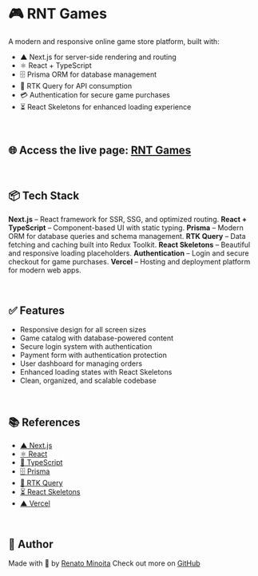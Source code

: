 # 🎮 RNT Games

A modern and responsive online game store platform, built with:

- ▲ Next.js for server-side rendering and routing
- ⚛️ React + TypeScript
- 🗄️ Prisma ORM for database management
- 🧩 RTK Query for API consumption
- 💳 Authentication for secure game purchases
- ⏳ React Skeletons for enhanced loading experience

<br>

## 🌐 Access the live page: [RNT Games](https://rnt-games.vercel.app/)

<br>

## 📦 Tech Stack

**Next.js** – React framework for SSR, SSG, and optimized routing.
**React + TypeScript** – Component-based UI with static typing.
**Prisma** – Modern ORM for database queries and schema management.
**RTK Query** – Data fetching and caching built into Redux Toolkit.
**React Skeletons** – Beautiful and responsive loading placeholders.
**Authentication** – Login and secure checkout for game purchases.
**Vercel** – Hosting and deployment platform for modern web apps.

<br>

## ✅ Features

- Responsive design for all screen sizes
- Game catalog with database-powered content
- Secure login system with authentication
- Payment form with authentication protection
- User dashboard for managing orders
- Enhanced loading states with React Skeletons
- Clean, organized, and scalable codebase

<br>

## 📚 References

- [▲ Next.js](https://nextjs.org/)
- [⚛️ React](https://react.dev/)
- [📘 TypeScript](https://www.typescriptlang.org/)
- [🗄️ Prisma](https://www.prisma.io/)
- [🧩 RTK Query](https://redux-toolkit.js.org/rtk-query/overview)
- [⏳ React Skeletons](https://github.com/dvtng/react-loading-skeleton)
- [▲ Vercel](https://vercel.com/)

<br>

## 👤 Author

Made with 💙 by [Renato Minoita](https://www.linkedin.com/in/renato-minoita/)
Check out more on [GitHub](https://github.com/RNT13)

<br>
